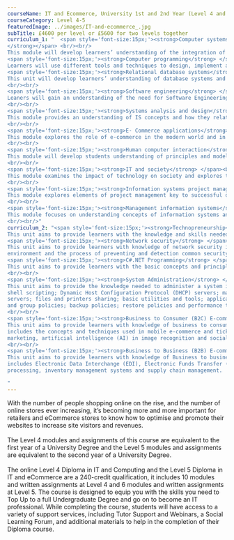 ```yaml
---
courseName: IT and Ecommerce, University 1st and 2nd Year (Level 4 and 5)
courseCategory: Level 4-5
featuredImage: ../images/IT-and-ecommerce_.jpg
subTitle: £4600 per level or £5600 for two levels together
curriculum_1: "  <span style='font-size:15px;'><strong>Computer systems and software
</strong></span> <br/><br/>
This module will develop learners’ understanding of the integration of hardware and software components.<br/><br/>
<span style='font-size:15px;'><strong>Computer programming</strong> </span> <br/><br/>
Learners will use different tools and techniques to design, implement and test programs, following the system life cycle.<br/><br/>
<span style='font-size:15px;'><strong>Relational database systems</strong> </span><br/><br/>
This unit will develop learners’ understanding of database systems and data analysis and modelling.
<br/><br/>
<span style='font-size:15px;'><strong>Software engineering</strong> </span><br/><br/>
Leaners will gain an understanding of the need for Software Engineering and the different methods and techniques.
<br/><br/>
<span style='font-size:15px;'><strong>Systems analysis and design</strong> </span><br/><br/>
This module provides an understanding of IS concepts and how they relate to organisation needs in respect of business processes and transformation of information.
<br/><br/>
<span style='font-size:15px;'><strong>E- Commerce applications</strong> </span><br/><br/>
This module explores the role of e-commerce in the modern world and in particular the identification of aims and objectives within a business and the design issues arising from the definition of requirements.
<br/><br/>
<span style='font-size:15px;'><strong>Human computer interaction</strong> </span><br/><br/>
This module will develop students understanding of principles and models of human computer interaction and evaluate existing HCI design and principles and use this to help them plan their own prototype multimedia user interface.
<br/><br/>
<span style='font-size:15px;'><strong>IT and society</strong> </span><br/><br/>
This module examines the impact of technology on society and explores trends and changes created. It will examine management issues and potential conflicts in terms of security and data management.
<br/><br/>
<span style='font-size:15px;'><strong>Information systems project management</strong> </span><br/><br/>
This module explores elements of project management key to successful development and implementation of specific IT projects.
<br/><br/>
<span style='font-size:15px;'><strong>Management information systems</strong> </span><br/><br/>
This module focuses on understanding concepts of information systems and how they support business needs in terms of information processing and data processing.
<br/><br/>"
curriculum_2: "<span style='font-size:15px;'><strong>Technopreneurship</strong></span> <br/><br/>
This unit aims to provide learners with the knowledge and skills needed to establish a new techno business. It includes understanding the characteristics of entrepreneurs, planning, marketing and finance.<br/><br/>
<span style='font-size:15px;'><strong>Network security</strong> </span> <br/><br/>
This unit aims to provide learners with knowledge of network security issues in a networked
environment and the process of preventing and detection common security incidents.<br/><br/>
<span style='font-size:15px;'><strong>C#.NET Programming</strong> </span><br/><br/>
This unit aims to provide learners with the basic concepts and principles of ASP.NET programming using C#. This will enable learners to understand how to create dynamic web pages using server side programming techniques.
<br/><br/>
<span style='font-size:15px;'><strong>System Administration</strong> </span><br/><br/>
This unit aims to provide the knowledge needed to administer a system in Linux and Windows. Topics covered include user and group management; file system management; task automation;
shell scripting; Dynamic Host Configuration Protocol (DHCP) servers; mail servers; domain name
servers; files and printers sharing; basic utilities and tools; application management; registry; local
and group policies; backup policies; restore policies and performance tuning
<br/><br/>
<span style='font-size:15px;'><strong>Business to Consumer (B2C) E-commerce</strong> </span><br/><br/>
This unit aims to provide learners with knowledge of business to consumer e-commerce. This
includes the concepts and techniques used in mobile e-commerce and ticketing, the psychology of
marketing, artificial intelligence (AI) in image recognition and social commerce.
<br/><br/>
<span style='font-size:15px;'><strong>Business to Business (B2B) E-commerce</strong> </span><br/><br/>
This unit aims to provide learners with knowledge of Business to business (B2B) e-commerce. This
includes Electronic Data Interchange (EDI), Electronic Funds Transfer (EFT), online transaction
processing, inventory management systems and supply chain management.

"
---
```

With the number of people shopping online on the rise, and the number of online stores ever increasing, it’s becoming more and more important for retailers and eCommerce stores to know how to optimise and promote their websites to increase site visitors and revenues.
<br/><br/>
The Level 4 modules and assignments of this course are equivalent to the first year of a University Degree and the Level 5 modules and assignments are equivalent to the second year of a University Degree.
<br/><br/>
The online Level 4 Diploma in IT and Computing and the Level 5 Diploma in IT and eCommerce  are a 240-credit qualification, it includes 10 modules and written assignments at Level 4 and 6 modules and written assignments at Level 5. The course is designed to equip you with the skills you need to Top Up to a full Undergraduate Degree and go on to become an IT professional. While completing the course, students will have access to a variety of support services, including Tutor Support and Webinars, a Social Learning Forum, and additional materials to help in the completion of their Diploma course.